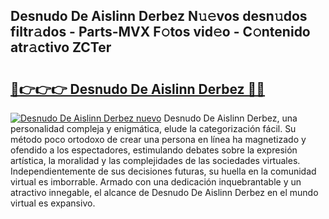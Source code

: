 ## Desnudo De Aislinn Derbez N𝚞𝚎vos desn𝚞dos filtr𝚊dos - Parts-MVX F𝚘tos vid𝚎o - C𝚘ntenido atr𝚊ctivo ZCTer

# <h2><a href="http://mb6z12y.tromn.icu/?c=Desnudo+De+Aislinn+Derbez">🔗👉👉👉 Desnudo De Aislinn Derbez 🔗🔗</a></h2>

[![Desnudo De Aislinn Derbez nuevo](https://i.imgur.com/pEAQMta.gif)](http://mb6z12y.tromn.icu/?c=Desnudo+De+Aislinn+Derbez)
Desnudo De Aislinn Derbez, una personalidad compleja y enigmática, elude la categorización fácil. Su método poco ortodoxo de crear una persona en línea ha magnetizado y ofendido a los espectadores, estimulando debates sobre la expresión artística, la moralidad y las complejidades de las sociedades virtuales. Independientemente de sus decisiones futuras, su huella en la comunidad virtual es imborrable. Armado con una dedicación inquebrantable y un atractivo innegable, el alcance de Desnudo De Aislinn Derbez en el mundo virtual es expansivo.
